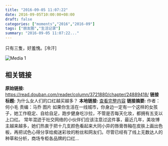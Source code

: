 ```yaml
---
title: "2016-09-05 11:07:22"
date: 2016-09-05T10:00:00+08:00
draft: false
categories: ["moments","2016","2016-09"]
tags: ["朋友圈","生活记录"]
summary: "2016-09-05 11:07:22..."
---
```


只有三隻，好羞愧。[冷汗]

![Media 1](/Moments/photos/2016-09-05/201609051107220.jpg)

## 相关链接

**原始链接:** https://read.douban.com/reader/column/3721880/chapter/24889418/
**链接标题:** 为什么女人们的口红越买越多？
**本地链接:** [查看完整内容](/link_content/2016/09/2016-09-05/link_content/)
**链接摘要:** 作者：何小毛
责编：马乔
图片
如果你生活在一线城市，你身边一定有一个这样的女孩子，她工作稳定、自给自足，跑步健身吃沙拉，不管是否每天化妆，都拥有五支以上口红。
常年混迹于社交网络的小伙伴们应该注意过这件事，最近几年，美妆博主越来越多，她们热衷于把十几支颜色看起来大同小异的唇膏唇釉在皮肤上画出色板，再把试色心得分享给痴迷彩妆的粉丝和网友们。尽管已经有了线上无数达人的种草和分析，商场专柜各品牌的口红...

